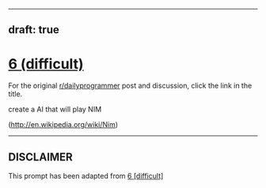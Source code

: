 ---
draft: true
----

# [6 (difficult)](https://www.reddit.com/r/dailyprogrammer/comments/pp7vo/2142012_challenge_6_difficult/)

For the original [r/dailyprogrammer](https://www.reddit.com/r/dailyprogrammer/) post and discussion, click the link in the title.

create a AI that will play NIM

(http://en.wikipedia.org/wiki/Nim)

----
## **DISCLAIMER**
This prompt has been adapted from [6 [difficult]](https://www.reddit.com/r/dailyprogrammer/comments/pp7vo/2142012_challenge_6_difficult/
)

